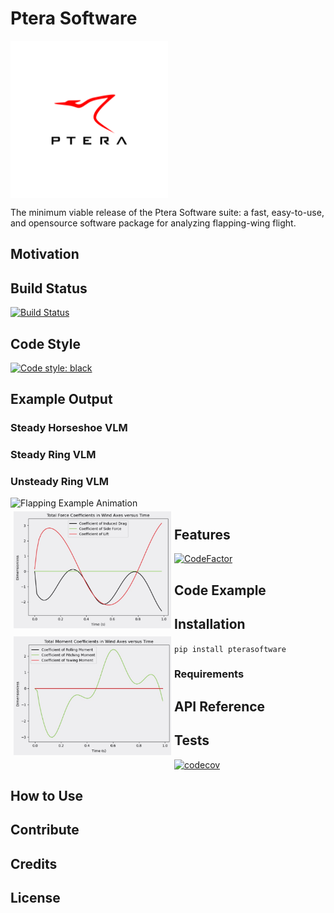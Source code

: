 # Ptera Software

<img src="docs/PteraSoftwareLogo.jpg" alt="Ptera Software Logo" width="50%" style="vertical-align:top">

The minimum viable release of the Ptera Software suite: a fast, easy-to-use, and opensource software package for analyzing flapping-wing flight.

## Motivation

## Build Status

[![Build Status](https://travis-ci.com/camUrban/PteraSoftware.svg?token=5y8sMbF86xTyULBZ2oZN&branch=master)](https://travis-ci.com/camUrban/PteraSoftware)

## Code Style

[![Code style: black](https://img.shields.io/badge/code%20style-black-000000.svg)](https://github.com/psf/black)

## Example Output

### Steady Horseshoe VLM

### Steady Ring VLM

### Unsteady Ring VLM

<img src="docs/FlappingExample.gif" alt="Flapping Example Animation" width="50%" style="vertical-align:top">
<div>
  <div style="padding:5px;float:left;width:50%">
    <img src="docs/FlappingExampleForceOutputs.jpg" alt="Flapping Example Force Outputs">
  </div>
  <div style="padding:5px;float:left;width:50%">
    <img src="docs/FlappingExampleMomentOutputs.jpg" alt="Flapping Example Moment Outputs">
  </div>
</div>

## Features

[![CodeFactor](https://www.codefactor.io/repository/github/camurban/pterasoftware/badge?s=4875aaea393d225294fb04c7f190d4a4419188b1)](https://www.codefactor.io/repository/github/camurban/pterasoftware)

## Code Example

## Installation

```pip install pterasoftware```

### Requirements

## API Reference

## Tests

[![codecov](https://codecov.io/gh/camUrban/PteraSoftware/branch/master/graph/badge.svg?token=DON88GF8IC)](https://codecov.io/gh/camUrban/PteraSoftware)

## How to Use

## Contribute

## Credits

## License
